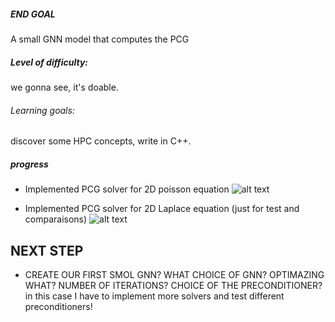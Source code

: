 
##### END GOAL
A small GNN model that computes the PCG
##### Level of difficulty: 
we gonna see, it's doable. 
###### Learning goals: 
discover some HPC concepts, write in C++.
  
##### progress
 - Implemented PCG solver for 2D poisson equation
 ![alt text](https://github.com/moaziat/smol-pcg/blob/master/PDEs%20solvers/poisson2D.png?raw=true)

  - Implemented PCG solver for 2D Laplace equation (just for test and comparaisons)
 ![alt text](https://github.com/moaziat/smol-pcg/blob/master/PDEs%20solvers/Laplace2D.png?raw=true)


## NEXT STEP
- CREATE OUR FIRST SMOL GNN? WHAT CHOICE OF GNN? OPTIMAZING WHAT? NUMBER OF ITERATIONS? CHOICE OF THE PRECONDITIONER? in this case I have to implement more solvers and test different preconditioners!
